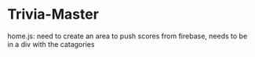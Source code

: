 # Trivia-Master

home.js:
    need to create an area to push scores from firebase, needs to be in a div with the catagories